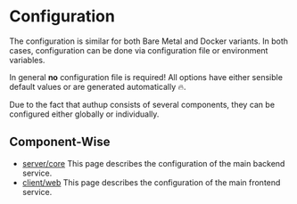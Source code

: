 # Configuration

The configuration is similar for both Bare Metal and Docker variants. 
In both cases, configuration can be done via configuration file or environment variables.

In general **no** configuration file is required!
All options have either sensible default values or are generated automatically 🔥.

Due to the fact that authup consists of several components, they can be configured either globally or individually.

## Component-Wise

- [server/core](./configuration-server-core) This page describes the configuration of the main backend service.
- [client/web](./configuration-client-web) This page describes the configuration of the main frontend service.

